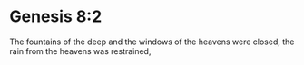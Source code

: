 # Genesis 8:2

The fountains of the deep and the windows of the heavens were closed, the rain from the heavens was restrained,
